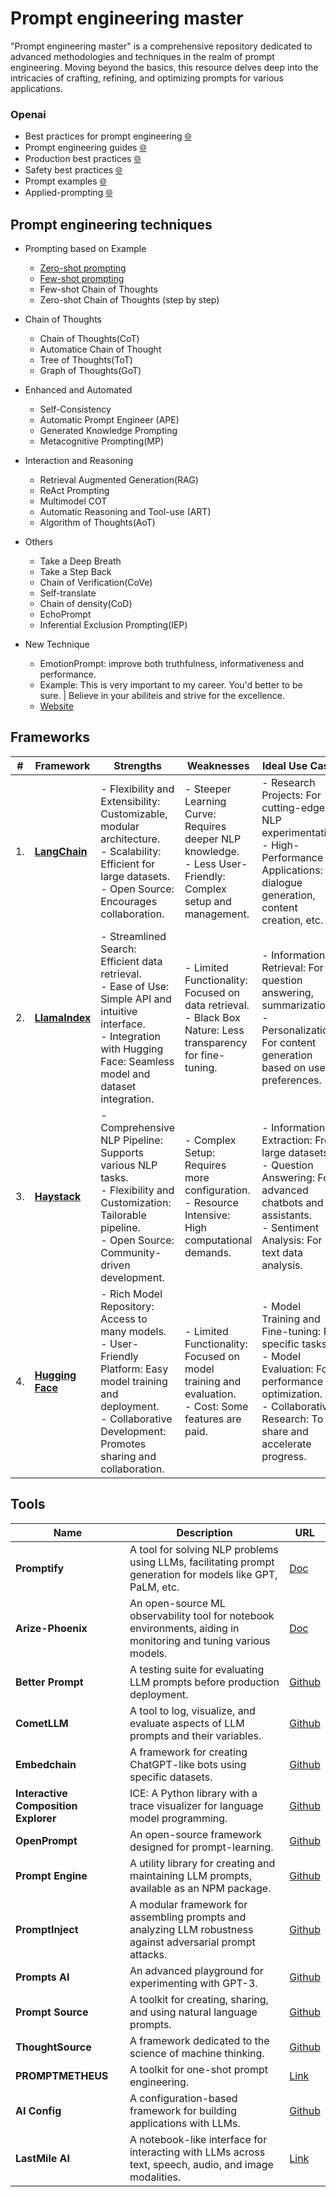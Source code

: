# Prompt engineering master

"Prompt engineering master" is a comprehensive repository dedicated to advanced methodologies and techniques in the realm of prompt engineering. Moving beyond the basics, this resource delves deep into the intricacies of crafting, refining, and optimizing prompts for various applications.


### Openai
- Best practices for prompt engineering [🌐](https://help.openai.com/en/articles/6654000-best-practices-for-prompt-engineering-with-openai-api)
- Prompt engineering guides [🌐](https://platform.openai.com/docs/guides/prompt-engineering)
- Production best practices [🌐](https://platform.openai.com/docs/guides/production-best-practices)
- Safety best practices [🌐](https://platform.openai.com/docs/guides/safety-best-practices)
- Prompt examples [🌐](https://platform.openai.com/examples)
- Applied-prompting [🌐](https://learnprompting.org/docs/category/-applied-prompting)


## Prompt engineering techniques

- Prompting based on Example
  - [Zero-shot prompting](https://github.com/jingwora/Generative-AI-Ultimate-Resources/blob/main/contents/Prompt-engineering-master.md#zero-shot-prompting)
  - [Few-shot prompting](https://github.com/jingwora/Generative-AI-Ultimate-Resources/blob/main/contents/Prompt-engineering-master.md#few-shot-prompting)
  - Few-shot Chain of Thoughts
  - Zero-shot Chain of Thoughts (step by step)

- Chain of Thoughts
  - Chain of Thoughts(CoT)
  - Automatice Chain of Thought
  - Tree of Thoughts(ToT)
  - Graph of Thoughts(GoT)

- Enhanced and Automated
  - Self-Consistency
  - Automatic Prompt Engineer (APE)
  - Generated Knowledge Prompting
  - Metacognitive Prompting(MP)

- Interaction and Reasoning
  - Retrieval Augmented Generation(RAG)
  - ReAct Prompting
  - Multimodel COT
  - Automatic Reasoning and Tool-use (ART)
  - Algorithm of Thoughts(AoT)

- Others
  - Take a Deep Breath
  - Take a Step Back
  - Chain of Verification(CoVe)
  - Self-translate
  - Chain of density(CoD)
  - EchoPrompt
  - Inferential Exclusion Prompting(IEP)

- New Technique
  - EmotionPrompt:  improve both truthfulness, informativeness and performance.
  - Example: This is very important to my career. You'd better to be sure. | Believe in your abiliteis and strive for the excellence.
  - [Website](https://llm-enhance.github.io/)


## Frameworks

| #  | Framework  | Strengths                                                                                                                    | Weaknesses                                                                                               | Ideal Use Cases                                                                                         |
|----|------------|------------------------------------------------------------------------------------------------------------------------------|----------------------------------------------------------------------------------------------------------|---------------------------------------------------------------------------------------------------------|
| 1. | [**LangChain**](https://python.langchain.com/docs/get_started/introduction) | - Flexibility and Extensibility: Customizable, modular architecture. <br> - Scalability: Efficient for large datasets. <br> - Open Source: Encourages collaboration. | - Steeper Learning Curve: Requires deeper NLP knowledge. <br> - Less User-Friendly: Complex setup and management. | - Research Projects: For cutting-edge NLP experimentation. <br> - High-Performance Applications: For dialogue generation, content creation, etc. |
| 2. | [**LlamaIndex**](https://docs.llamaindex.ai/en/stable/) | - Streamlined Search: Efficient data retrieval. <br> - Ease of Use: Simple API and intuitive interface. <br> - Integration with Hugging Face: Seamless model and dataset integration. | - Limited Functionality: Focused on data retrieval. <br> - Black Box Nature: Less transparency for fine-tuning. | - Information Retrieval: For question answering, summarization. <br> - Personalization: For content generation based on user preferences. |
| 3. | [**Haystack**](https://github.com/deepset-ai/haystack)   | - Comprehensive NLP Pipeline: Supports various NLP tasks. <br> - Flexibility and Customization: Tailorable pipeline. <br> - Open Source: Community-driven development. | - Complex Setup: Requires more configuration. <br> - Resource Intensive: High computational demands. | - Information Extraction: From large datasets. <br> - Question Answering: For advanced chatbots and assistants. <br> - Sentiment Analysis: For text data analysis. |
| 4. | [**Hugging Face**](https://huggingface.co/)  | - Rich Model Repository: Access to many models. <br> - User-Friendly Platform: Easy model training and deployment. <br> - Collaborative Development: Promotes sharing and collaboration. | - Limited Functionality: Focused on model training and evaluation. <br> - Cost: Some features are paid. | - Model Training and Fine-tuning: For specific tasks. <br> - Model Evaluation: For performance optimization. <br> - Collaborative Research: To share and accelerate progress. |

## Tools

| Name                   | Description                                                                                                      | URL                                  |
|------------------------|------------------------------------------------------------------------------------------------------------------|--------------------------------------|
| **Promptify**          | A tool for solving NLP problems using LLMs, facilitating prompt generation for models like GPT, PaLM, etc.       | [Doc](https://promptify.readthedocs.io/en/latest/)             |
| **Arize-Phoenix**      | An open-source ML observability tool for notebook environments, aiding in monitoring and tuning various models. | [Doc](https://docs.arize.com/phoenix)     |
| **Better Prompt**      | A testing suite for evaluating LLM prompts before production deployment.                                        | [Github](https://github.com/krrishdholakia/betterprompt)      |
| **CometLLM**           | A tool to log, visualize, and evaluate aspects of LLM prompts and their variables.                              | [Github](https://github.com/comet-ml/comet-llm)               |
| **Embedchain**         | A framework for creating ChatGPT-like bots using specific datasets.                                             | [Github](https://github.com/embedchain/embedchain)           |
| **Interactive Composition Explorer** | ICE: A Python library with a trace visualizer for language model programming.                            | [Github](https://github.com/oughtinc/ice) |
| **OpenPrompt**         | An open-source framework designed for prompt-learning.                                                           | [Github](https://github.com/thunlp/OpenPrompt)           |
| **Prompt Engine**      | A utility library for creating and maintaining LLM prompts, available as an NPM package.                         | [Github](https://github.com/microsoft/prompt-engine)      |
| **PromptInject**       | A modular framework for assembling prompts and analyzing LLM robustness against adversarial prompt attacks.      | [Github](https://github.com/agencyenterprise/PromptInject)       |
| **Prompts AI**         | An advanced playground for experimenting with GPT-3.                                                            | [Github](https://github.com/sevazhidkov/prompts-ai)            |
| **Prompt Source**      | A toolkit for creating, sharing, and using natural language prompts.                                             | [Github](https://github.com/bigscience-workshop/promptsource)      |
| **ThoughtSource**      | A framework dedicated to the science of machine thinking.                                                        | [Github](https://github.com/OpenBioLink/ThoughtSource)     |
| **PROMPTMETHEUS**      | A toolkit for one-shot prompt engineering.                                                                       | [Link](https://promptmetheus.com/)                 |
| **AI Config**          | A configuration-based framework for building applications with LLMs.                                             | [Github](https://github.com/lastmile-ai/aiconfig)              |
| **LastMile AI**        | A notebook-like interface for interacting with LLMs across text, speech, audio, and image modalities.            | [Link](https://lastmileai.dev/)                      |


